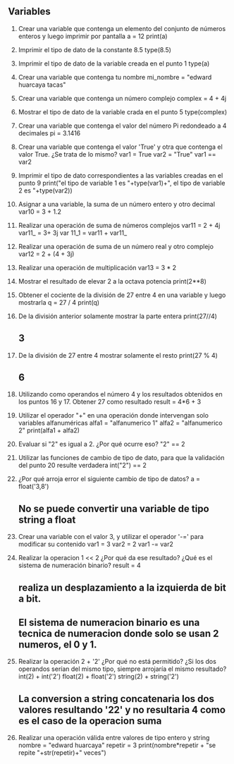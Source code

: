 ## Variables

1) Crear una variable que contenga un elemento del conjunto de números enteros y luego imprimir por pantalla
    a = 12
    print(a)

2) Imprimir el tipo de dato de la constante 8.5
    type(8.5)

3) Imprimir el tipo de dato de la variable creada en el punto 1
    type(a)

4) Crear una variable que contenga tu nombre
    mi_nombre = "edward huarcaya tacas"

5) Crear una variable que contenga un número complejo
    complex = 4 + 4j

6) Mostrar el tipo de dato de la variable crada en el punto 5
    type(complex)

7) Crear una variable que contenga el valor del número Pi redondeado a 4 decimales
    pi = 3.1416

8) Crear una variable que contenga el valor 'True' y otra que contenga el valor True. ¿Se trata de lo mismo?
    var1 = True
    var2 = "True"
    var1 == var2

9) Imprimir el tipo de dato correspondientes a las variables creadas en el punto 9
    print("el tipo de variable 1 es "+type(var1)+", el tipo de variable 2 es "+type(var2))

10) Asignar a una variable, la suma de un número entero y otro decimal
    var10 = 3 + 1.2

11) Realizar una operación de suma de números complejos
    var11 = 2 + 4j
    var11_ = 3+ 3j
    var 11_1 = var11 + var11_

12) Realizar una operación de suma de un número real y otro complejo
    var12 = 2 + (4 + 3j) 

13) Realizar una operación de multiplicación
    var13 = 3 * 2

14) Mostrar el resultado de elevar 2 a la octava potencia
    print(2**8)

15) Obtener el cociente de la división de 27 entre 4 en una variable y luego mostrarla
    q = 27 / 4
    print(q)

16) De la división anterior solamente mostrar la parte entera
    print(27//4)  
    ## 3

17) De la división de 27 entre 4 mostrar solamente el resto
    print(27 % 4)
    ## 6

18) Utilizando como operandos el número 4 y los resultados obtenidos en los puntos 16 y 17. Obtener 27 como resultado
    result = 4*6 + 3

19) Utilizar el operador "+" en una operación donde intervengan solo variables alfanuméricas
    alfa1 = "alfanumerico 1"
    alfa2 = "alfanumerico 2"
    print(alfa1 + alfa2)

20) Evaluar si "2" es igual a 2. ¿Por qué ocurre eso?
    "2" == 2

21) Utilizar las funciones de cambio de tipo de dato, para que la validación del punto 20 resulte verdadera
    int("2") == 2

22) ¿Por qué arroja error el siguiente cambio de tipo de datos? a = float('3,8')
    ## No se puede convertir una variable de tipo string a float

23) Crear una variable con el valor 3, y utilizar el operador '-=' para modificar su contenido
    var1 = 3
    var2 = 2
    var1 -= var2

24) Realizar la operacion 1 << 2 ¿Por qué da ese resultado? ¿Qué es el sistema de numeración binario?
    result = 4
    ## realiza un desplazamiento a la izquierda de bit a bit.
    ## El sistema de numeracion binario es una tecnica de numeracion donde solo se usan 2 numeros, el 0 y 1.

25) Realizar la operación 2 + '2' ¿Por qué no está permitido? ¿Si los dos operandos serían del mismo tipo, siempre arrojaría el mismo resultado?
    int(2) + int('2')
    float(2) + float('2')
    string(2) + string('2')
    ## La conversion a string concatenaria los dos valores resultando '22' y no resultaria 4 como es el caso de la operacion suma

26) Realizar una operación válida entre valores de tipo entero y string
    nombre = "edward huarcaya"
    repetir = 3
    print(nombre*repetir + "se repite "+str(repetir)+" veces")
    